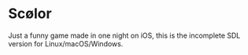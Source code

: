 # Scølor

Just a funny game made in one night on iOS,
this is the incomplete SDL version for Linux/macOS/Windows.
 
